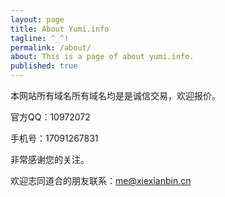 ```yaml
---
layout: page
title: About Yumi.info
tagline: ^_^!
permalink: /about/
about: This is a page of about yumi.info.
published: true
---
```



本网站所有域名所有域名均是是诚信交易，欢迎报价。

官方QQ：10972072

手机号：17091267831

非常感谢您的关注。

欢迎志同道合的朋友联系：me@xiexianbin.cn

